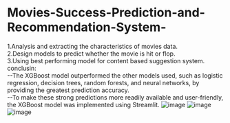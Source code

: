 # Movies-Success-Prediction-and-Recommendation-System-

1.Analysis and extracting the characteristics of movies data.  
2.Design models to predict whether the movie is hit or flop.  
3.Using best performing model for content based suggestion system.  
conclusin:  
--The XGBoost model outperformed the other models used, such as logistic regression, decision trees, random forests, and neural networks, by providing the greatest prediction accuracy.  
--To make these strong predictions more readily available and user-friendly, the XGBoost model was implemented using Streamlit. 
![image](https://github.com/user-attachments/assets/bfdd18c5-c725-40ed-bd5b-36286150aab7)
![image](https://github.com/user-attachments/assets/8046b370-de5b-499a-b19f-8603781b2425)  
![image](https://github.com/user-attachments/assets/eaa4b791-52e0-40fc-887c-eb3779e3c38f)
